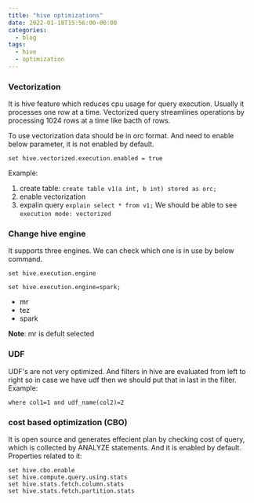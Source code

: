 ```yaml
---
title: "hive optimizations"
date: 2022-01-18T15:56:00-00:00
categories:
  - blog
tags:
  - hive
  - optimization
---
```


### Vectorization

It is hive feature which reduces cpu usage for query execution. Usually it processes one row at a time. Vectorized query streamlines operations by processing 1024 rows at a time like bacth of rows.

To use vectorization data should be in orc format. And need to enable below parameter, it is not enabled by default.

`set hive.vectorized.execution.enabled = true`

Example:

1. create table: `create table v1(a int, b int) stored as orc;`
2. enable vectorization
3. expalin query `explain select * from v1;` We should be able to see `execution mode: vectorized`


### Change hive engine

It supports three engines. We can check which one is in use by below command.

`set hive.execution.engine`

`set hive.execution.engine=spark;`

  * mr
  * tez
  * spark

**Note**: mr is defult selected


### UDF

UDF's are not very optimized. And filters in hive are evaluated from left to right so in case we have udf then we should put that in last in the filter. Example:

`where col1=1 and udf_name(col2)=2`


### cost based optimization (CBO)

It is open source and generates effecient plan by checking cost of query, which is collected by ANALYZE statements. And it is enabled by default. Properties related to it:

```hive
set hive.cbo.enable
set hive.compute.query.using.stats
set hive.stats.fetch.column.stats
set hive.stats.fetch.partition.stats
```
